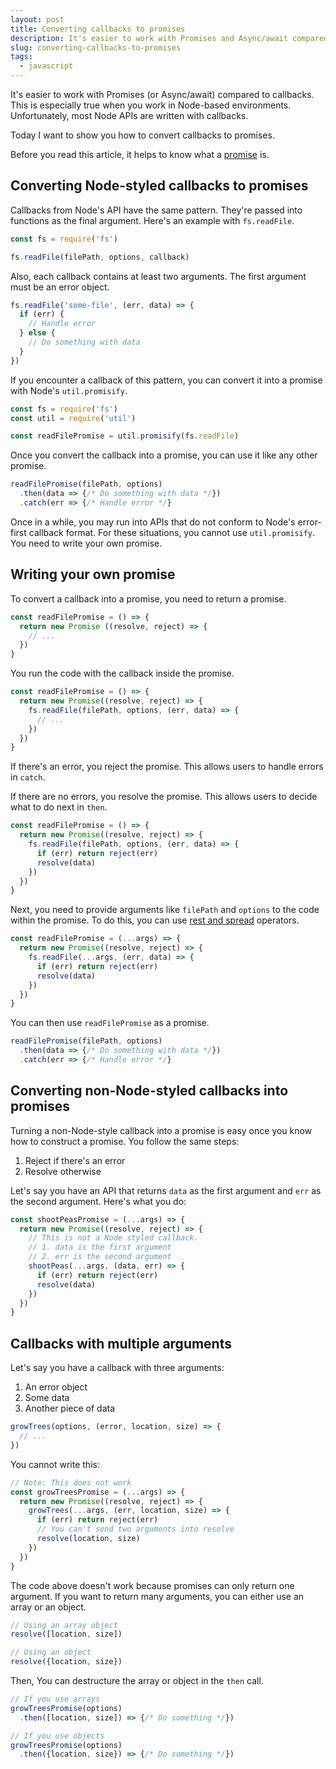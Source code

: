 ```yaml
---
layout: post
title: Converting callbacks to promises 
description: It's easier to work with Promises and Async/await compared to callbacks. I teach you how to convert any callback into a promise. 
slug: converting-callbacks-to-promises
tags:
  - javascript
---
```


It's easier to work with Promises (or Async/await) compared to callbacks. This is especially true when you work in Node-based environments. Unfortunately, most Node APIs are written with callbacks. 

Today I want to show you how to convert callbacks to promises. 

<!-- more -->

Before you read this article, it helps to know what a [promise][1] is. 

## Converting Node-styled callbacks to promises

Callbacks from Node's API have the same pattern. They're passed into functions as the final argument. Here's an example with `fs.readFile`. 

```js
const fs = require('fs') 

fs.readFile(filePath, options, callback)
```

Also, each callback contains at least two arguments. The first argument must be an error object. 

```js
fs.readFile('some-file', (err, data) => {
  if (err) {
    // Handle error 
  } else {
    // Do something with data
  }
})
```

If you encounter a callback of this pattern, you can convert it into a promise with Node's `util.promisify`. 

```js
const fs = require('fs')
const util = require('util')

const readFilePromise = util.promisify(fs.readFile)
```

Once you convert the callback into a promise, you can use it like any other promise. 

```js
readFilePromise(filePath, options)
  .then(data => {/* Do something with data */})
  .catch(err => {/* Handle error */}
```

Once in a while, you may run into APIs that do not conform to Node's error-first callback format. For these situations, you cannot use `util.promisify`. You need to write your own promise. 

## Writing your own promise

To convert a callback into a promise, you need to return a promise. 

```js
const readFilePromise = () => {
  return new Promise ((resolve, reject) => {
    // ...  
  })
}
```

You run the code with the callback inside the promise. 

```js
const readFilePromise = () => {
  return new Promise((resolve, reject) => {
    fs.readFile(filePath, options, (err, data) => {
      // ...
    })
  })
}
```

If there's an error, you reject the promise. This allows users to handle errors in `catch`. 

If there are no errors, you resolve the promise. This allows users to decide what to do next in `then`. 

```js
const readFilePromise = () => {
  return new Promise((resolve, reject) => {
    fs.readFile(filePath, options, (err, data) => {
      if (err) return reject(err)
      resolve(data)
    })
  })
}
```

Next, you need to provide arguments like `filePath` and `options` to the code within the promise. To do this, you can use [rest and spread][2] operators. 

```js
const readFilePromise = (...args) => {
  return new Promise((resolve, reject) => {
    fs.readFile(...args, (err, data) => {
      if (err) return reject(err)
      resolve(data)
    })
  })
}
```

You can then use `readFilePromise` as a promise. 

```js
readFilePromise(filePath, options)
  .then(data => {/* Do something with data */})
  .catch(err => {/* Handle error */}
```

## Converting non-Node-styled callbacks into promises

Turning a non-Node-style callback into a promise is easy once you know how to construct a promise. You follow the same steps: 

1. Reject if there's an error 
2. Resolve otherwise 

Let's say you have an API that returns `data` as the first argument and `err` as the second argument. Here's what you do: 

```js
const shootPeasPromise = (...args) => {
  return new Promise((resolve, reject) => {
    // This is not a Node styled callback. 
    // 1. data is the first argument 
    // 2. err is the second argument
    shootPeas(...args, (data, err) => {
      if (err) return reject(err)
      resolve(data)
    })
  })
}
```

## Callbacks with multiple arguments

Let's say you have a callback with three arguments: 

1. An error object 
2. Some data
3. Another piece of data 

```js
growTrees(options, (error, location, size) => {
  // ... 
})
```

You cannot write this: 

```js
// Note: This does not work 
const growTreesPromise = (...args) => {
  return new Promise((resolve, reject) => {
    growTrees(...args, (err, location, size) => {
      if (err) return reject(err)
      // You can't send two arguments into resolve
      resolve(location, size)
    })
  })
}
```

The code above doesn't work because promises can only return one argument. If you want to return many arguments, you can either use an array or an object. 

```js
// Using an array object
resolve([location, size])

// Using an object
resolve({location, size})
```

Then, You can destructure the array or object in the `then` call. 

```js
// If you use arrays
growTreesPromise(options)
  .then([location, size]) => {/* Do something */})

// If you use objects
growTreesPromise(options)
  .then({location, size}) => {/* Do something */})
```

[1]:	/blog/js-promises/ "JavaScript promise"
[2]:	/blog/es6/#the-rest-parameter-and-spread-operator "Introduction to ES6: Rest and Spread Operators"

